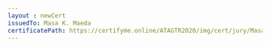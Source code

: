```yaml
--- 
layout : newCert 
issuedTo: Masa K. Maeda
certificatePath: https://certifyme.online/ATAGTR2020/img/cert/jury/MasaK.Maeda_dfd18.png
--- 
```

